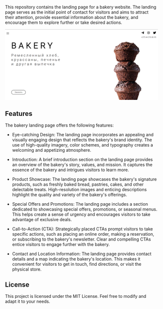 


This repository contains the landing page for a bakery website. The landing page serves as the initial point of contact for visitors and aims to attract their attention, provide essential information about the bakery, and encourage them to explore further or take desired actions.

![Alt text](./images/image.png)

## Features
The bakery landing page offers the following features:

* Eye-catching Design: The landing page incorporates an appealing and visually engaging design that reflects the bakery's brand identity. The use of high-quality imagery, color schemes, and typography creates a welcoming and appetizing atmosphere.

* Introduction: A brief introduction section on the landing page provides an overview of the bakery's story, values, and mission. It captures the essence of the bakery and intrigues visitors to learn more.

* Product Showcase: The landing page showcases the bakery's signature products, such as freshly baked bread, pastries, cakes, and other delectable treats. High-resolution images and enticing descriptions highlight the quality and variety of the bakery's offerings.

* Special Offers and Promotions: The landing page includes a section dedicated to showcasing special offers, promotions, or seasonal menus. This helps create a sense of urgency and encourages visitors to take advantage of exclusive deals.

* Call-to-Action (CTA): Strategically placed CTAs prompt visitors to take specific actions, such as placing an online order, making a reservation, or subscribing to the bakery's newsletter. Clear and compelling CTAs entice visitors to engage further with the bakery.

* Contact and Location Information: The landing page provides contact details and a map indicating the bakery's location. This makes it convenient for visitors to get in touch, find directions, or visit the physical store.
  
## License
This project is licensed under the MIT License. Feel free to modify and adapt it to your needs.
